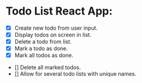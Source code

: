 # Todo List React App:

- [x] Create new todo from user input.
- [x] Display todos on screen in list.
- [x] Delete a todo from list.
- [x] Mark a todo as done.
- [x] Mark all todos as done.
- [] Delete all marked todos.
- [] Allow for several todo lists with unique names.
